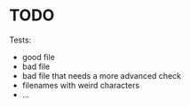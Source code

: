 
# TODO

Tests:

* good file
* bad file
* bad file that needs a more advanced check
* filenames with weird characters
* ...
